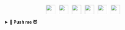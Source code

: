 <p align='center'> 
<a href="https://dev.to/calvinqc"><img height="30" src="https://raw.githubusercontent.com/trinwin/trinwin/master/icons/devto.png"></a>&nbsp;&nbsp;
<a href="https://twitter.com/calvinqc_"><img height="30" src="https://raw.githubusercontent.com/trinwin/trinwin/master/icons/twitter.png?raw=true"></a>&nbsp;&nbsp;
<a href="https://facebook.com/calvin.nvqc"><img height="30" src="https://raw.githubusercontent.com/trinwin/trinwin/master/icons/facebook.png"></a>&nbsp;&nbsp;
<a href="https://instagram.com/calvin.qc"><img height="30" src="https://raw.githubusercontent.com/trinwin/trinwin/master/icons/instagram.png?raw=true"></a>&nbsp;&nbsp;
<a href="https://www.medium.com/@calvinqc"><img height="30" src="https://raw.githubusercontent.com/trinwin/trinwin/master/icons/medium.png?raw=true"></a>&nbsp;&nbsp;
<a href="https://www.linkedin.com/in/calvinqc/"><img height="30" src="https://raw.githubusercontent.com/trinwin/trinwin/master/icons/linkedin.png?raw=true"></a>
   
<details>
 <summary><strong> 👀 Push me 😈 </strong></summary>
<img src="https://github.com/calvinqc/calvinqc/blob/master/assets/bungy-jump.jpg"/>

<p align='center'>
𝗣𝗥𝗢𝗗𝗨𝗖𝗧𝗜𝗢𝗡 𝗘𝗥𝗥𝗢𝗥: "It's bungy '<strong>JUMP</strong>', not Bungy '<strong>PUSH</strong>'!"


## Getting Started

```
let myJob = null;

if (time === 🌤) {
   myJob = 𝗦𝗢𝗙𝗧𝗪𝗔𝗥𝗘 𝗘𝗡𝗚𝗜𝗡𝗘𝗘𝗥;
else if (time === 🌙): 
   myJob = 𝗧𝗘𝗖𝗛 𝗪𝗥𝗜𝗧𝗘𝗥;
}
```

## Features

🌱   Working on Node.js, GraphQL/REST, React.js/Redux, MongoDB/PostgreSQL, Google Cloud, 

💬   [FAQ](https://github.com/calvinqc/calvinqc/issues) about PayPal, SJSU, startups, blog posts.

⚡    Join [lunchclub](https://lunchclub.com/?invite_code=calvinn3) with me, and we might have a chance to meet each other.

📝   Publish posts bi-weekly on [Wednesday](https://medium.com/@calvinqc) about _tutorials, technologies, news, tips & tricks on full-stack programming._

## Latest Blog Posts
-   <a href="https://medium.com/swlh/webrtc-the-technology-that-powers-google-meet-hangout-facebook-messenger-and-discord-cb926973d786">WebRTC — The technology that powers Google Meet/Hangout, Facebook Messenger and Discord</a>

-   <a href="https://levelup.gitconnected.com/2020-mac-setup-that-makes-your-life-easier-f94d176f388">2020 Mac setup</a>

-   <a href="https://levelup.gitconnected.com/i-built-a-m-e-r-n-codebase-in-an-hour-742acd71ed7e">Full Tutorial to build Full M.E.R.N project</a>

- More on [Medium](https://medium.com/@calvinqc) and [dev.to](https://dev.to/calvinqc)

## Support 
☕️    If you found valuable resources that I have created, please feel free to support me with just a [coffee](https://www.buymeacoffee.com/calvinqc).

## Contribution
![Calvin's github stats](https://github-readme-stats.vercel.app/api?username=calvinqc&show_icons=true&theme=radical)

</details>
</details>
